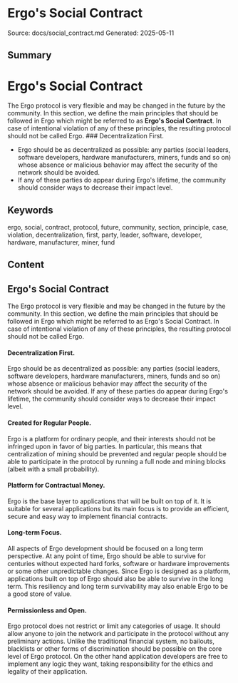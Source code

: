 # Ergo's Social Contract
Source: docs/social_contract.md
Generated: 2025-05-11

## Summary
# Ergo's Social Contract

The Ergo protocol is very flexible and may be changed in the future by the community. In this section, we define the main principles that should be followed in Ergo which might be referred to as **Ergo's Social Contract**. In case of intentional violation of any of these principles, the resulting protocol should not be called Ergo. ### Decentralization First.

- Ergo should be as decentralized as possible: any parties (social leaders, software developers, hardware manufacturers, miners, funds and so on) whose absence or malicious behavior may affect the security of the network should be avoided.
- If any of these parties do appear during Ergo's lifetime, the community should consider ways to decrease their impact level.

## Keywords
ergo, social, contract, protocol, future, community, section, principle, case, violation, decentralization, first, party, leader, software, developer, hardware, manufacturer, miner, fund

## Content
## Ergo's Social Contract
The Ergo protocol is very flexible and may be changed in the future by the community. In this section, we define the main principles that should be followed in Ergo which might be referred to as Ergo's Social Contract.
In case of intentional violation of any of these principles, the resulting protocol should not be called Ergo.

#### Decentralization First.
Ergo should be as decentralized as possible: any parties (social leaders, software developers, hardware manufacturers, miners, funds and so on) whose absence or malicious behavior may affect the security of the network should be avoided.
If any of these parties do appear during Ergo's lifetime, the community should consider ways to decrease their impact level.

#### Created for Regular People.
Ergo is a platform for ordinary people, and their interests should not be infringed upon in favor of big parties.
In particular, this means that centralization of mining should be prevented and regular people should be able to participate in the protocol by running a full node and mining blocks (albeit with a small probability).

#### Platform for Contractual Money.
Ergo is the base layer to applications that will be built on top of it.
It is suitable for several applications but its main focus is to provide an efficient, secure and easy way to implement financial contracts.

#### Long-term Focus.
All aspects of Ergo development should be focused on a long term perspective.
At any point of time, Ergo should be able to survive for centuries without expected hard forks, software or hardware improvements or some other unpredictable changes.
Since Ergo is designed as a platform, applications built on top of Ergo should also be able to survive in the long term.
This resiliency and long term survivability may also enable Ergo to be a good store of value.

#### Permissionless and Open.
Ergo protocol does not restrict or limit any categories of usage.
It should allow anyone to join the network and participate in the protocol without any preliminary actions.
Unlike the traditional financial system, no bailouts, blacklists or other forms of discrimination should be possible on the core level of Ergo protocol.
On the other hand application developers are free to implement any logic they want, taking responsibility for the ethics and legality of their application.
